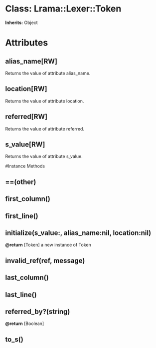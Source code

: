 # Class: Lrama::Lexer::Token
**Inherits:** Object
    



# Attributes
## alias_name[RW] [](#attribute-i-alias_name)
Returns the value of attribute alias_name.

## location[RW] [](#attribute-i-location)
Returns the value of attribute location.

## referred[RW] [](#attribute-i-referred)
Returns the value of attribute referred.

## s_value[RW] [](#attribute-i-s_value)
Returns the value of attribute s_value.


#Instance Methods
## ==(other) [](#method-i-==)

## first_column() [](#method-i-first_column)

## first_line() [](#method-i-first_line)

## initialize(s_value:, alias_name:nil, location:nil) [](#method-i-initialize)

**@return** [Token] a new instance of Token

## invalid_ref(ref, message) [](#method-i-invalid_ref)

## last_column() [](#method-i-last_column)

## last_line() [](#method-i-last_line)

## referred_by?(string) [](#method-i-referred_by?)

**@return** [Boolean] 

## to_s() [](#method-i-to_s)

